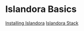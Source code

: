 # Islandora Basics

[Installing Islandora](install_islandora.md)
[Islandora Stack](islandora_stack.md)
